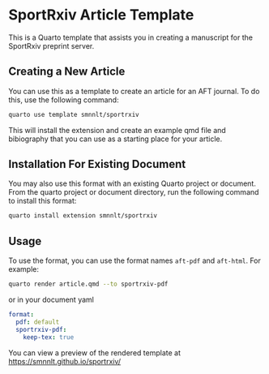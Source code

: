 # SportRxiv Article Template

This is a Quarto template that assists you in creating a manuscript for the SportRxiv preprint server.

## Creating a New Article

You can use this as a template to create an article for an AFT journal. To do this, use the following command:

```bash
quarto use template smnnlt/sportrxiv
```

This will install the extension and create an example qmd file and bibiography that you can use as a starting place for your article.

## Installation For Existing Document

You may also use this format with an existing Quarto project or document. From the quarto project or document directory, run the following command to install this format:

```bash
quarto install extension smnnlt/sportrxiv
```

## Usage

To use the format, you can use the format names `aft-pdf` and `aft-html`. For example:

```bash
quarto render article.qmd --to sportrxiv-pdf
```

or in your document yaml

```yaml
format:
  pdf: default
  sportrxiv-pdf:
    keep-tex: true    
```

You can view a preview of the rendered template at <https://smnnlt.github.io/sportrxiv/>
